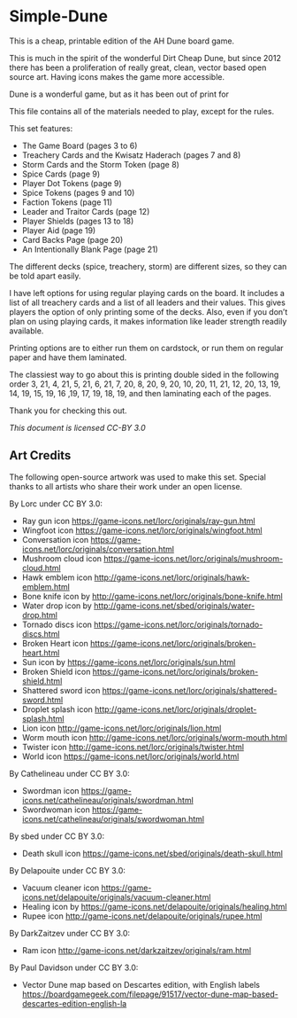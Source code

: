Simple-Dune
===========

This is a cheap, printable edition of the AH Dune board game.

This is much in the spirit of the wonderful Dirt Cheap Dune, but 
since 2012 there has been a proliferation of really great, clean, 
vector based open source art. Having icons makes the game more 
accessible.

Dune is a wonderful game, but as it has been out of print for 

This file contains all of the materials needed to play, except for 
the rules.

This set features:

* The Game Board (pages 3 to 6)
* Treachery Cards and the Kwisatz Haderach (pages 7 and 8)
* Storm Cards and the Storm Token (page 8)
* Spice Cards (page 9)
* Player Dot Tokens (page 9)
* Spice Tokens (pages 9 and 10)
* Faction Tokens (page 11)
* Leader and Traitor Cards (page 12)
* Player Shields (pages 13 to 18)
* Player Aid (page 19)
* Card Backs Page (page 20)
* An Intentionally Blank Page (page 21)

The different decks (spice, treachery, storm) are different sizes, so 
they can be told apart easily.

I have left options for using regular playing cards on the board. It 
includes a list of all treachery cards and a list of all leaders and 
their values. This gives players the option of only printing some of 
the decks. Also, even if you don’t plan on using playing cards, it 
makes information like leader strength readily available.

Printing options are to either run them on cardstock, or run them on 
regular paper and have them laminated. 

The classiest way to go about this is printing double sided in the 
following order 3, 21, 4, 21, 5, 21, 6, 21, 7, 20, 8, 20, 9, 20, 10, 
20, 11, 21, 12, 20, 13, 19, 14, 19, 15, 19, 16 ,19, 17, 19, 18, 19, 
and then laminating each of the pages.

Thank you for checking this out.

*This document is licensed CC-BY 3.0*


Art Credits
-----------

The following open-source artwork was used to make this set. Special 
thanks to all artists who share their work under an open license.

By Lorc under CC BY 3.0:
* Ray gun icon https://game-icons.net/lorc/originals/ray-gun.html
* Wingfoot icon https://game-icons.net/lorc/originals/wingfoot.html
* Conversation icon https://game-icons.net/lorc/originals/conversation.html
* Mushroom cloud icon https://game-icons.net/lorc/originals/mushroom-cloud.html
* Hawk emblem icon http://game-icons.net/lorc/originals/hawk-emblem.html
* Bone knife icon by http://game-icons.net/lorc/originals/bone-knife.html
* Water drop icon by http://game-icons.net/sbed/originals/water-drop.html
* Tornado discs icon https://game-icons.net/lorc/originals/tornado-discs.html
* Broken Heart icon https://game-icons.net/lorc/originals/broken-heart.html
* Sun icon by https://game-icons.net/lorc/originals/sun.html
* Broken Shield icon https://game-icons.net/lorc/originals/broken-shield.html
* Shattered sword icon https://game-icons.net/lorc/originals/shattered-sword.html 
* Droplet splash icon http://game-icons.net/lorc/originals/droplet-splash.html
* Lion icon http://game-icons.net/lorc/originals/lion.html
* Worm mouth icon http://game-icons.net/lorc/originals/worm-mouth.html
* Twister icon http://game-icons.net/lorc/originals/twister.html
* World icon https://game-icons.net/lorc/originals/world.html

By Cathelineau under CC BY 3.0:
* Swordman icon https://game-icons.net/cathelineau/originals/swordman.html
* Swordwoman icon https://game-icons.net/cathelineau/originals/swordwoman.html

By sbed under CC BY 3.0:
* Death skull icon  https://game-icons.net/sbed/originals/death-skull.html

By Delapouite under CC BY 3.0:
* Vacuum cleaner icon https://game-icons.net/delapouite/originals/vacuum-cleaner.html
* Healing icon by https://game-icons.net/delapouite/originals/healing.html
* Rupee icon http://game-icons.net/delapouite/originals/rupee.html

By DarkZaitzev under CC BY 3.0:
* Ram icon http://game-icons.net/darkzaitzev/originals/ram.html

By Paul Davidson under CC BY 3.0:
* Vector Dune map based on Descartes edition, with English labels https://boardgamegeek.com/filepage/91517/vector-dune-map-based-descartes-edition-english-la
